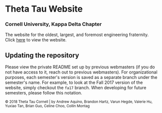# Theta Tau Website
### Cornell University, Kappa Delta Chapter

The website for the oldest, largest, and foremost engineering fraternity. Click [here](http://cornellthetatau.com/) to view the website.

## Updating the repository

Please view the private README set up by previous webmasters (if you do not have access to it, reach out to previous webmasters). For organizational purposes, each semester's version is saved as a separate branch under the semester's name. For example, to look at the Fall 2017 version of the website, simply checkout the `fa17` branch. When developing for future semesters, please follow this notation.

<sub>&copy; 2018 Theta Tau Cornell | by Andrew Aquino, Brandon Hartz, Varun Hegde, Valerie Hu, Yuxiao Tan, Brian Guo, Celine Choo, Collin Montag</sub>